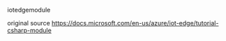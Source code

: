 iotedgemodule

original source https://docs.microsoft.com/en-us/azure/iot-edge/tutorial-csharp-module
